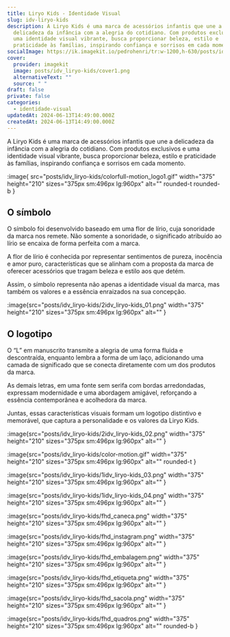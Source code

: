 ```yaml
---
title: Liryo Kids - Identidade Visual
slug: idv-liryo-kids
description: A Liryo Kids é uma marca de acessórios infantis que une a
  delicadeza da infância com a alegria do cotidiano. Com produtos exclusivos e
  uma identidade visual vibrante, busca proporcionar beleza, estilo e
  praticidade às famílias, inspirando confiança e sorrisos em cada momento.
socialImage: https://ik.imagekit.io/pedrohenri/tr:w-1200,h-630/posts/idv_liryo-kids/social-image.png
cover:
  provider: imagekit
  image: posts/idv_liryo-kids/cover1.png
  alternativeText: ""
  source: " "
draft: false
private: false
categories:
  - identidade-visual
updatedAt: 2024-06-13T14:49:00.000Z
createdAt: 2024-06-13T14:49:00.000Z
---
```

A Liryo Kids é uma marca de acessórios infantis que une a delicadeza da infância com a alegria do cotidiano. Com produtos exclusivos e uma identidade visual vibrante, busca proporcionar beleza, estilo e praticidade às famílias, inspirando confiança e sorrisos em cada momento.

:image{ src="posts/idv_liryo-kids/colorfull-motion_logo1.gif" width="375" height="210" sizes="375px sm:496px lg:960px" alt="" rounded-t rounded-b }

## O símbolo

O símbolo foi desenvolvido baseado em uma flor de lírio, cuja sonoridade da marca nos remete. Não somente a sonoridade, o significado atribuído ao lírio se encaixa de forma perfeita com a marca.

A flor de lírio é conhecida por representar sentimentos de pureza, inocência e amor puro, características que se alinham com a proposta da marca de oferecer acessórios que tragam beleza e estilo aos que detém.

Assim, o símbolo representa não apenas a identidade visual da marca, mas também os valores e a essência enraizados na sua concepção.

:image{src="posts/idv_liryo-kids/2idv_liryo-kids_01.png" width="375" height="210" sizes="375px sm:496px lg:960px" alt="" }

## O logotipo

O “L” em manuscrito transmite a alegria de uma forma fluida e descontraída, enquanto lembra a forma de um laço, adicionando uma camada de significado que se conecta diretamente com um dos produtos da marca.

As demais letras, em uma fonte sem serifa com bordas arredondadas, expressam modernidade e uma abordagem amigável, reforçando a essência contemporânea e acolhedora da marca.

Juntas, essas características visuais formam um logotipo distintivo e memorável, que captura a personalidade e os valores da Liryo Kids.

:image{src="posts/idv_liryo-kids/2idv_liryo-kids_02.png" width="375" height="210" sizes="375px sm:496px lg:960px" alt="" }

:image{src="posts/idv_liryo-kids/color-motion.gif" width="375" height="210" sizes="375px sm:496px lg:960px" alt="" rounded-t }

:image{src="posts/idv_liryo-kids/1idv_liryo-kids_03.png" width="375" height="210" sizes="375px sm:496px lg:960px" alt="" }

:image{src="posts/idv_liryo-kids/1idv_liryo-kids_04.png" width="375" height="210" sizes="375px sm:496px lg:960px" alt="" }

:image{src="posts/idv_liryo-kids/fhd_caneca.png" width="375" height="210" sizes="375px sm:496px lg:960px" alt="" }

:image{src="posts/idv_liryo-kids/fhd_instagram.png" width="375" height="210" sizes="375px sm:496px lg:960px" alt="" }

:image{src="posts/idv_liryo-kids/fhd_embalagem.png" width="375" height="210" sizes="375px sm:496px lg:960px" alt="" }

:image{src="posts/idv_liryo-kids/fhd_etiqueta.png" width="375" height="210" sizes="375px sm:496px lg:960px" alt="" }

:image{src="posts/idv_liryo-kids/fhd_sacola.png" width="375" height="210" sizes="375px sm:496px lg:960px" alt="" }

:image{src="posts/idv_liryo-kids/fhd_quadros.png" width="375" height="210" sizes="375px sm:496px lg:960px" alt="" rounded-b }
